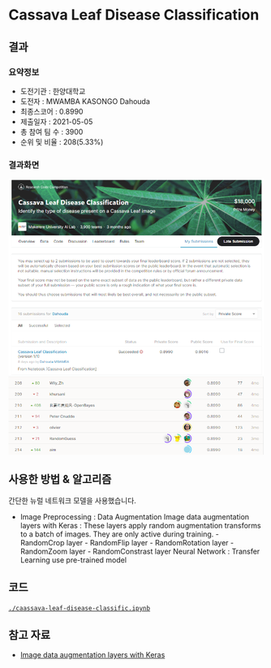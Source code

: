# Cassava Leaf Disease Classification

## 결과

### 요약정보

- 도전기관 : 한양대학교
- 도전자 : MWAMBA KASONGO Dahouda
- 최종스코어 : 0.8990
- 제출일자 : 2021-05-05
- 총 참여 팀 수 : 3900
- 순위 및 비율 : 208(5.33%)

### 결과화면

![leaderboard](./img/screenshot_private_score.png)
![leaderboard](./img/screenshot_ranking.png)

## 사용한 방법 & 알고리즘

간단한 뉴럴 네트워크 모델을 사용했습니다.

- Image Preprocessing : Data Augmentation
  Image data augmentation layers with Keras : These layers apply random augmentation transforms to a batch of images. They are only active during training.
      - RandomCrop layer
      - RandomFlip layer
      - RandomRotation layer
      - RandomZoom layer
      - RandomConstrast layer
  Neural Network : Transfer Learning 
      use pre-trained model

## 코드

[`./caassava-leaf-disease-classific.ipynb`](./caassava-leaf-disease-classific.ipynb)

## 참고 자료

- [Image data augmentation layers with Keras](https://www.tensorflow.org/guide/keras/preprocessing_layers)
